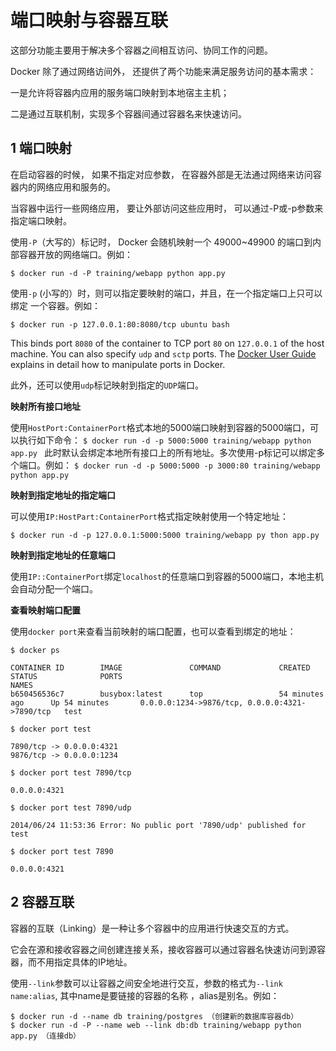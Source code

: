 # 端口映射与容器互联

这部分功能主要用于解决多个容器之间相互访问、协同工作的问题。

Docker 除了通过网络访间外， 还提供了两个功能来满足服务访问的基本需求：

一是允许将容器内应用的服务端口映射到本地宿主主机；

二是通过互联机制，实现多个容器间通过容器名来快速访问。

## 1 端口映射

在启动容器的时候， 如果不指定对应参数， 在容器外部是无法通过网络来访问容器内的网络应用和服务的。

当容器中运行一些网络应用， 要让外部访问这些应用时， 可以通过-P或-p参数来指定端口映射。

使用`-P`（大写的）标记时， Docker 会随机映射一个 49000~49900 的端口到内部容器开放的网络端口。例如：

`$ docker run -d -P training/webapp python app.py `

使用`-p` (小写的）时，则可以指定要映射的端口，并且，在一个指定端口上只可以绑定 一个容器。例如：

`$ docker run -p 127.0.0.1:80:8080/tcp ubuntu bash`

This binds port `8080` of the container to TCP port `80` on `127.0.0.1` of the host machine. You can also specify `udp` and `sctp` ports. The [Docker User Guide](https://docs.docker.com/network/links/) explains in detail how to manipulate ports in Docker.

此外，还可以使用`udp`标记映射到指定的`UDP`端口。

**映射所有接口地址**

使用`HostPort:ContainerPort`格式本地的5000端口映射到容器的5000端口，可以执行如下命令：
`$ docker run -d -p 5000:5000 training/webapp python app.py `
此时默认会绑定本地所有接口上的所有地址。多次使用-p标记可以绑定多个端口。例如：
`$ docker run -d -p 5000:5000 -p 3000:80 training/webapp python app.py `

**映射到指定地址的指定端口**

可以使用`IP:HostPart:ContainerPort`格式指定映射使用一个特定地址：

`$ docker run -d -p 127.0.0.1:5000:5000 training/webapp py thon app.py `

**映射到指定地址的任意端口**

使用`IP::ContainerPort`绑定`localhost`的任意端口到容器的5000端口，本地主机会自动分配一个端口。

**查看映射端口配置**

使用`docker port`来查看当前映射的端口配置，也可以查看到绑定的地址：

```
$ docker ps

CONTAINER ID        IMAGE               COMMAND             CREATED             STATUS              PORTS                                            NAMES
b650456536c7        busybox:latest      top                 54 minutes ago      Up 54 minutes       0.0.0.0:1234->9876/tcp, 0.0.0.0:4321->7890/tcp   test

$ docker port test

7890/tcp -> 0.0.0.0:4321
9876/tcp -> 0.0.0.0:1234

$ docker port test 7890/tcp

0.0.0.0:4321

$ docker port test 7890/udp

2014/06/24 11:53:36 Error: No public port '7890/udp' published for test

$ docker port test 7890

0.0.0.0:4321
```

## 2 容器互联

容器的互联（Linking）是一种让多个容器中的应用进行快速交互的方式。

它会在源和接收容器之间创建连接关系，接收容器可以通过容器名快速访问到源容器，而不用指定具体的IP地址。

使用`--link`参数可以让容器之间安全地进行交互，参数的格式为`--link name:alias`, 其中name是要链接的容器的名称 ，alias是别名。例如：

```
$ docker run -d --name db training/postgres （创建新的数据库容器db）
$ docker run -d -P --name web --link db:db training/webapp python app.py （连接db）
```
